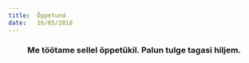 ```yaml
---
title:  Õppetund
date:   16/05/2018
---
```


### <center>Me töötame sellel õppetükil. Palun tulge tagasi hiljem.</center>
